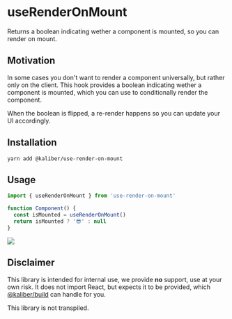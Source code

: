 # useRenderOnMount
Returns a boolean indicating wether a component is mounted, so you can render on mount.

## Motivation
In some cases you don't want to render a component universally, but rather only on the client. This hook provides a boolean indicating wether a component is mounted, which you can use to conditionally render the component. 

When the boolean is flipped, a re-render happens so you can update your UI accordingly.


## Installation

```
yarn add @kaliber/use-render-on-mount
```

## Usage
```jsx
import { useRenderOnMount } from 'use-render-on-mount'

function Component() {
  const isMounted = useRenderOnMount()
  return isMounted ? '😎' : null
}
```

![](https://media.giphy.com/media/U5IUJHu2LGueEeU2Yz/giphy.gif)

## Disclaimer
This library is intended for internal use, we provide __no__ support, use at your own risk. It does not import React, but expects it to be provided, which [@kaliber/build](https://kaliberjs.github.io/build/) can handle for you.

This library is not transpiled.